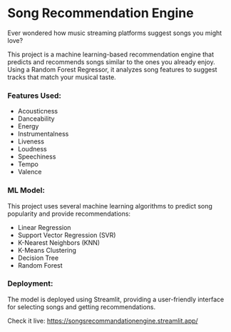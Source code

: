 # Song Recommendation Engine

Ever wondered how music streaming platforms suggest songs you might love?

This project is a machine learning-based recommendation engine that predicts and recommends songs similar to the ones you already enjoy. Using a Random Forest Regressor, it analyzes song features to suggest tracks that match your musical taste.

### Features Used:

* Acousticness
* Danceability
* Energy
* Instrumentalness
* Liveness
* Loudness
* Speechiness
* Tempo
* Valence

### ML Model:
This project uses several machine learning algorithms to predict song popularity and provide recommendations:

* Linear Regression
* Support Vector Regression (SVR)
* K-Nearest Neighbors (KNN)
* K-Means Clustering
* Decision Tree
* Random Forest


### Deployment:
The model is deployed using Streamlit, providing a user-friendly interface for selecting songs and getting recommendations.

Check it live: https://songsrecommandationengine.streamlit.app/